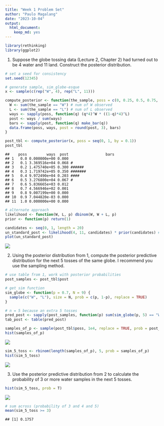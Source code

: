 ```yaml
---
title: "Week 1 Problem Set"
author: "Paulo Magalang"
date: "2023-10-04"
output: 
  html_document: 
    keep_md: yes
---
```



```r
library(rethinking)
library(ggplot2)
```

1. Suppose the globe tossing data (Lecture 2, Chapter 2) had turned out to be 4 water
and 11 land. Construct the posterior distribution.


```r
# set a seed for consistency
set.seed(12345)

# generate sample, sim_globe-esque
x <- sample(c(rep("W", 4), rep("L", 11)))

compute_posterior <- function(the_sample, poss = c(0, 0.25, 0.5, 0.75, 1)) {
  W <- sum(the_sample == "W") # num of W observed
  L <- sum(the_sample == "L") # num of L observed
  ways <- sapply(poss, function(q) (q*4)^W * ((1-q)*4)^L)
  post <- ways / sum(ways)
  bars <- sapply(post, function(q) make_bar(q))
  data.frame(poss, ways, post = round(post, 3), bars)
}

post_tbl <- compute_posterior(x, poss = seq(0, 1, by = 0.1))
post_tbl
```

```
##    poss         ways  post                 bars
## 1   0.0 0.000000e+00 0.000                     
## 2   0.1 3.369516e+04 0.068 #                   
## 3   0.2 1.475740e+05 0.300 ######              
## 4   0.3 1.719742e+05 0.350 #######             
## 5   0.4 9.972490e+04 0.203 ####                
## 6   0.5 3.276800e+04 0.067 #                   
## 7   0.6 5.836665e+03 0.012                     
## 8   0.7 4.566946e+02 0.001                     
## 9   0.8 9.007199e+00 0.000                     
## 10  0.9 7.044820e-03 0.000                     
## 11  1.0 0.000000e+00 0.000
```


```r
# alternate approach
likelihood <- function(W, L, p) dbinom(W, W + L, p)
prior <- function(p) return(1)

candidates <- seq(0, 1, length = 20)
un_standard_post <- likelihood(4, 11, candidates) * prior(candidates) # posterior is proportional to likelihood * prior
plot(un_standard_post)
```

![](week1_problems_files/figure-html/unnamed-chunk-3-1.png)<!-- -->

2. Using the posterior distribution from 1, compute the posterior predictive distribution
for the next 5 tosses of the same globe. I recommend you use the sampling method.


```r
# use table from 1, work with posterior probabilities
post_samples <- post_tbl$post

# get sim function
sim_globe <- function(p = 0.7, N = 9) {
  sample(c("W", "L"), size = N, prob = c(p, 1-p), replace = TRUE)
}

# n = 5 because an extra 5 tosses
pred_post <- sapply(post_samples, function(p) sum(sim_globe(p, 5) == "W"))
tab_post <- table(pred_post)
```


```r
samples_of_p <- sample(post_tbl$poss, 1e4, replace = TRUE, prob = post_tbl$post)
hist(samples_of_p)
```

![](week1_problems_files/figure-html/unnamed-chunk-5-1.png)<!-- -->

```r
sim_5_toss <- rbinom(length(samples_of_p), 5, prob = samples_of_p)
hist(sim_5_toss)
```

![](week1_problems_files/figure-html/unnamed-chunk-5-2.png)<!-- -->



3. Use the posterior predictive distribution from 2 to calculate the probability of 3 or
more water samples in the next 5 tosses.


```r
hist(sim_5_toss, prob = T)
```

![](week1_problems_files/figure-html/unnamed-chunk-6-1.png)<!-- -->

```r
# sum across (probability of 3 and 4 and 5)
mean(sim_5_toss >= 3)
```

```
## [1] 0.1757
```

































